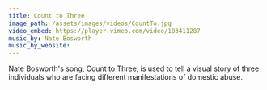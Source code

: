 ```yaml
---
title: Count to Three
image_path: /assets/images/videos/CountTo.jpg
video_embed: https://player.vimeo.com/video/183411287
music_by: Nate Bosworth
music_by_website:
---
```


Nate Bosworth's song, Count to Three, is used to tell a visual story of three individuals who are facing different manifestations of domestic abuse.